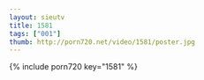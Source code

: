 ```yaml
--- 
layout: sieutv
title: 1581
tags: ["001"]
thumb: http://porn720.net/video/1581/poster.jpg
---
```

{% include porn720 key="1581" %} 
